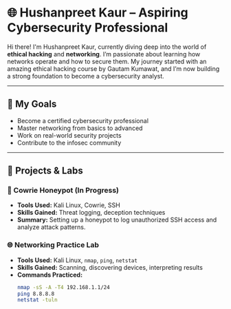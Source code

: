 # 🌐 Hushanpreet Kaur – Aspiring Cybersecurity Professional

Hi there! I'm Hushanpreet Kaur, currently diving deep into the world of **ethical hacking** and **networking**. I’m passionate about learning how networks operate and how to secure them. My journey started with an amazing ethical hacking course by Gautam Kumawat, and I’m now building a strong foundation to become a cybersecurity analyst.

---

## 🎯 My Goals
- Become a certified cybersecurity professional
- Master networking from basics to advanced
- Work on real-world security projects
- Contribute to the infosec community

---

## 🧪 Projects & Labs

### 🔐 Cowrie Honeypot (In Progress)
- **Tools Used:** Kali Linux, Cowrie, SSH
- **Skills Gained:** Threat logging, deception techniques
- **Summary:** Setting up a honeypot to log unauthorized SSH access and analyze attack patterns.

### 🌐 Networking Practice Lab
- **Tools Used:** Kali Linux, `nmap`, `ping`, `netstat`
- **Skills Gained:** Scanning, discovering devices, interpreting results
- **Commands Practiced:**
  ```bash
  nmap -sS -A -T4 192.168.1.1/24
  ping 8.8.8.8
  netstat -tuln

